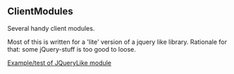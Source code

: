 ## ClientModules

Several handy client modules. 

Most of this is written for a 'lite' version of a jquery like library. 
Rationale for that: some jQuery-stuff is too good to loose.

[Example/test of JQueryLike module](https://testbed.nicon.nl/JQueryLike)
